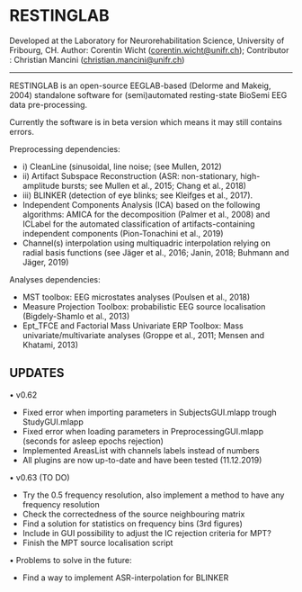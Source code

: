 # RESTINGLAB
Developed at the Laboratory for Neurorehabilitation Science, University of Fribourg, CH.
Author: Corentin Wicht (corentin.wicht@unifr.ch); Contributor : Christian Mancini (christian.mancini@unifr.ch)

---------------------------------------------------------------------------------------------------------------
RESTINGLAB is an open-source EEGLAB-based (Delorme and Makeig, 2004) standalone software for (semi)automated resting-state BioSemi EEG data pre-processing.

Currently the software is in beta version which means it may still contains errors. 

Preprocessing dependencies:
-	i) CleanLine (sinusoidal, line noise; (see Mullen, 2012) 
-	ii) Artifact Subspace Reconstruction (ASR: non-stationary, high-amplitude bursts; see Mullen et al., 2015; Chang et al., 2018) 
-	iii) BLINKER (detection of eye blinks; see Kleifges et al., 2017). 
-	Independent Components Analysis (ICA) based on the following algorithms: AMICA for the decomposition (Palmer et al., 2008) and ICLabel for the automated classification of artifacts-containing independent components (Pion-Tonachini et al., 2019)
-	Channel(s) interpolation using multiquadric interpolation relying on radial basis functions (see Jäger et al., 2016; Janin, 2018; Buhmann and Jäger, 2019) 

Analyses dependencies:
-	MST toolbox: EEG microstates analyses (Poulsen et al., 2018)
-	Measure Projection Toolbox: probabilistic EEG source localisation (Bigdely-Shamlo et al., 2013)
-	Ept_TFCE and Factorial Mass Univariate ERP Toolbox: Mass univariate/multivariate analyses (Groppe et al., 2011; Mensen and Khatami, 2013)




UPDATES
---------------------------------------------------------------------------------------------------------------

•	v0.62
- Fixed error when importing parameters in SubjectsGUI.mlapp trough StudyGUI.mlapp
- Fixed error when loading parameters in PreprocessingGUI.mlapp (seconds for asleep epochs rejection)
- Implemented AreasList with channels labels instead of numbers
- All plugins are now up-to-date and have been tested (11.12.2019)

•	v0.63 (TO DO)
- Try the 0.5 frequency resolution, also implement a method to have any frequency resolution
- Check the correctedness of the source neighbouring matrix
- Find a solution for statistics on frequency bins (3rd figures)
- Include in GUI possibility to adjust the IC rejection criteria for MPT?
- Finish the MPT source localisation script

•	Problems to solve in the future:
- Find a way to implement ASR-interpolation for BLINKER

